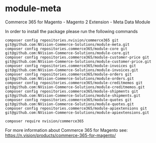# module-meta
Commerce 365 for Magento - Magento 2 Extension - Meta Data Module

In order to install the package please run the following commands
```
composer config repositories.nvision/commerce365 git git@github.com:NVision-Commerce-Solutions/module-meta.git
composer config repositories.commerce365/module-core git git@github.com:NVision-Commerce-Solutions/module-core.git
composer config repositories.commerce365/module-customer-price git git@github.com:NVision-Commerce-Solutions/module-customer-price.git
composer config repositories.commerce365/module-invoices git git@github.com:NVision-Commerce-Solutions/module-invoices.git
composer config repositories.commerce365/module-orders git git@github.com:NVision-Commerce-Solutions/module-orders.git
composer config repositories.commerce365/module-creditmemos git git@github.com:NVision-Commerce-Solutions/module-creditmemos.git
composer config repositories.commerce365/module-shipments git git@github.com:NVision-Commerce-Solutions/module-shipments.git
composer config repositories.commerce365/module-quotes git git@github.com:NVision-Commerce-Solutions/module-quotes.git
composer config repositories.commerce365/module-apiextensions git git@github.com:NVision-Commerce-Solutions/module-apiextensions.git

composer require nvision/commerce365
```

For more information about Commerce 365 for Magento see:
https://n.vision/products/commerce-365-for-magento/
